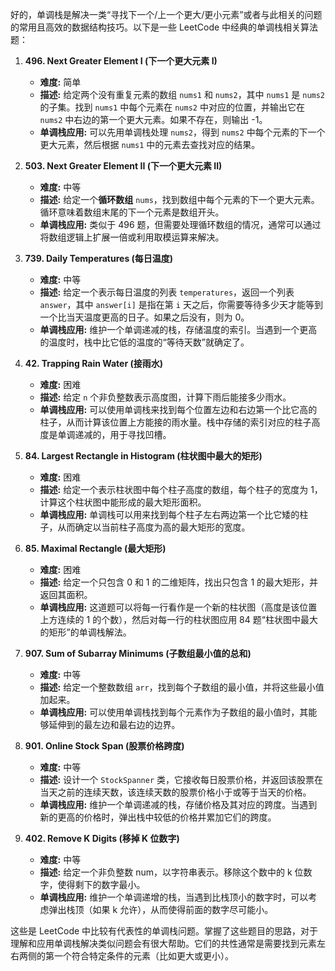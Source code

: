 好的，单调栈是解决一类“寻找下一个/上一个更大/更小元素”或者与此相关的问题的常用且高效的数据结构技巧。以下是一些 LeetCode 中经典的单调栈相关算法题：

1.  **496. Next Greater Element I (下一个更大元素 I)**
    * **难度:** 简单
    * **描述:** 给定两个没有重复元素的数组 `nums1` 和 `nums2`，其中 `nums1` 是 `nums2` 的子集。找到 `nums1` 中每个元素在 `nums2` 中对应的位置，并输出它在 `nums2` 中右边的第一个更大元素。如果不存在，则输出 -1。
    * **单调栈应用:** 可以先用单调栈处理 `nums2`，得到 `nums2` 中每个元素的下一个更大元素，然后根据 `nums1` 中的元素去查找对应的结果。

2.  **503. Next Greater Element II (下一个更大元素 II)**
    * **难度:** 中等
    * **描述:** 给定一个**循环数组** `nums`，找到数组中每个元素的下一个更大元素。循环意味着数组末尾的下一个元素是数组开头。
    * **单调栈应用:** 类似于 496 题，但需要处理循环数组的情况，通常可以通过将数组逻辑上扩展一倍或利用取模运算来解决。

3.  **739. Daily Temperatures (每日温度)**
    * **难度:** 中等
    * **描述:** 给定一个表示每日温度的列表 `temperatures`，返回一个列表 `answer`，其中 `answer[i]` 是指在第 `i` 天之后，你需要等待多少天才能等到一个比当天温度更高的日子。如果之后没有，则为 0。
    * **单调栈应用:** 维护一个单调递减的栈，存储温度的索引。当遇到一个更高的温度时，栈中比它低的温度的“等待天数”就确定了。

4.  **42. Trapping Rain Water (接雨水)**
    * **难度:** 困难
    * **描述:** 给定 `n` 个非负整数表示高度图，计算下雨后能接多少雨水。
    * **单调栈应用:** 可以使用单调栈来找到每个位置左边和右边第一个比它高的柱子，从而计算该位置上方能接的雨水量。栈中存储的索引对应的柱子高度是单调递减的，用于寻找凹槽。

5.  **84. Largest Rectangle in Histogram (柱状图中最大的矩形)**
    * **难度:** 困难
    * **描述:** 给定一个表示柱状图中每个柱子高度的数组，每个柱子的宽度为 1，计算这个柱状图中能形成的最大矩形面积。
    * **单调栈应用:** 单调栈可以用来找到每个柱子左右两边第一个比它矮的柱子，从而确定以当前柱子高度为高的最大矩形的宽度。

6.  **85. Maximal Rectangle (最大矩形)**
    * **难度:** 困难
    * **描述:** 给定一个只包含 0 和 1 的二维矩阵，找出只包含 1 的最大矩形，并返回其面积。
    * **单调栈应用:** 这道题可以将每一行看作是一个新的柱状图（高度是该位置上方连续的 1 的个数），然后对每一行的柱状图应用 84 题“柱状图中最大的矩形”的单调栈解法。

7.  **907. Sum of Subarray Minimums (子数组最小值的总和)**
    * **难度:** 中等
    * **描述:** 给定一个整数数组 `arr`，找到每个子数组的最小值，并将这些最小值加起来。
    * **单调栈应用:** 可以使用单调栈找到每个元素作为子数组的最小值时，其能够延伸到的最左边和最右边的边界。

8.  **901. Online Stock Span (股票价格跨度)**
    * **难度:** 中等
    * **描述:** 设计一个 `StockSpanner` 类，它接收每日股票价格，并返回该股票在当天之前的连续天数，该连续天数的股票价格小于或等于当天的价格。
    * **单调栈应用:** 维护一个单调递减的栈，存储价格及其对应的跨度。当遇到新的更高的价格时，弹出栈中较低的价格并累加它们的跨度。

9.  **402. Remove K Digits (移掉 K 位数字)**
    * **难度:** 中等
    * **描述:** 给定一个非负整数 num，以字符串表示。移除这个数中的 k 位数字，使得剩下的数字最小。
    * **单调栈应用:** 维护一个单调递增的栈，当遇到比栈顶小的数字时，可以考虑弹出栈顶（如果 k 允许），从而使得前面的数字尽可能小。

这些是 LeetCode 中比较有代表性的单调栈问题。掌握了这些题目的思路，对于理解和应用单调栈解决类似问题会有很大帮助。它们的共性通常是需要找到元素左右两侧的第一个符合特定条件的元素（比如更大或更小）。